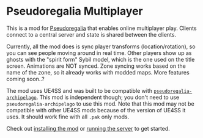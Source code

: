 # Pseudoregalia Multiplayer

This is a mod for [Pseudoregalia](https://store.steampowered.com/app/2365810/Pseudoregalia/) that enables online multiplayer play. Clients connect to a central server and state is shared between the clients.

Currently, all the mod does is sync player transforms (location/rotation), so you can see people moving around in real time. Other players show up as ghosts with the "spirit form" Sybil model, which is the one used on the title screen. Animations are NOT synced. Zone syncing works based on the name of the zone, so it already works with modded maps. More features coming soon..?

The mod uses UE4SS and was built to be compatible with [`pseudoregalia-archipelago`](https://github.com/qwint/pseudoregalia-archipelago). This mod is independent though; you don't need to use `pseudoregalia-archipelago` to use this mod. Note that this mod may not be compatible with other UE4SS mods because of the version of UE4SS it uses. It should work fine with all `.pak` only mods.

Check out [installing the mod](./installing-the-mod.md) or [running the server](./running-the-server.md) to get started.
